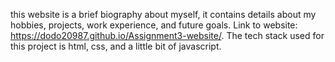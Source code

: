 this website is a brief biography about myself, it contains details about my hobbies, projects, work experience, and future goals. Link to website: https://dodo20987.github.io/Assignment3-website/. The tech stack used for this project is html, css, and a little bit of javascript.